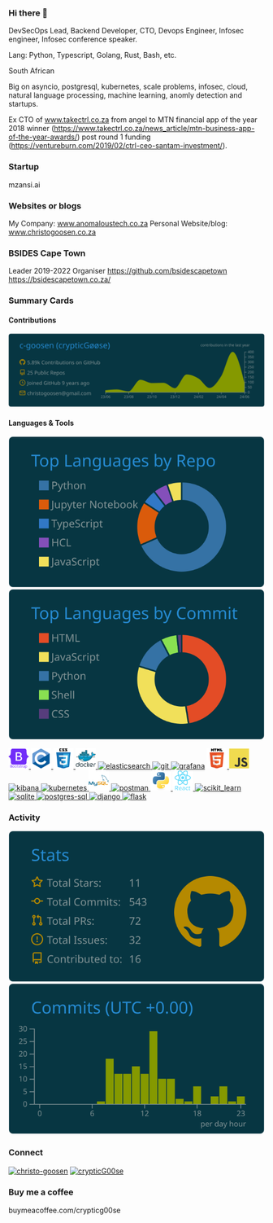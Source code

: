 ### Hi there 👋
DevSecOps Lead, Backend Developer, CTO, Devops Engineer, Infosec engineer, Infosec conference speaker.

Lang: Python, Typescript, Golang, Rust, Bash, etc.

South African

Big on asyncio, postgresql, kubernetes, scale problems, infosec, cloud, natural language processing, machine learning, anomly detection and startups.

Ex CTO of www.takectrl.co.za from angel to MTN financial app of the year 2018 winner (https://www.takectrl.co.za/news_article/mtn-business-app-of-the-year-awards/) post round 1 funding (https://ventureburn.com/2019/02/ctrl-ceo-santam-investment/). 

### Startup
mzansi.ai

### Websites or blogs
My Company: www.anomaloustech.co.za
Personal Website/blog: www.christogoosen.co.za


### BSIDES Cape Town
Leader 2019-2022
Organiser
https://github.com/bsidescapetown
https://bsidescapetown.co.za/


### Summary Cards
#### Contributions
[![](https://raw.githubusercontent.com/c-goosen/c-goosen/master/profile-summary-card-output/solarized_dark/0-profile-details.svg)](https://github.com/vn7n24fzkq/github-profile-summary-cards)
#### Languages & Tools
[![](https://raw.githubusercontent.com/c-goosen/c-goosen/master/profile-summary-card-output/solarized_dark/1-repos-per-language.svg)](https://github.com/vn7n24fzkq/github-profile-summary-cards)
[![](https://raw.githubusercontent.com/c-goosen/c-goosen/master/profile-summary-card-output/solarized_dark/2-most-commit-language.svg)](https://github.com/vn7n24fzkq/github-profile-summary-cards)

<p align="left"> <a href="https://getbootstrap.com" target="_blank"> <img src="https://raw.githubusercontent.com/devicons/devicon/master/icons/bootstrap/bootstrap-plain-wordmark.svg" alt="bootstrap" width="40" height="40"/> </a> <a href="https://www.cprogramming.com/" target="_blank"> <img src="https://raw.githubusercontent.com/devicons/devicon/master/icons/c/c-original.svg" alt="c" width="40" height="40"/> </a> <a href="https://www.w3schools.com/css/" target="_blank"> <img src="https://raw.githubusercontent.com/devicons/devicon/master/icons/css3/css3-original-wordmark.svg" alt="css3" width="40" height="40"/> </a> <a href="https://www.docker.com/" target="_blank"> <img src="https://raw.githubusercontent.com/devicons/devicon/master/icons/docker/docker-original-wordmark.svg" alt="docker" width="40" height="40"/> </a> <a href="https://www.elastic.co" target="_blank"> <img src="https://www.vectorlogo.zone/logos/elastic/elastic-icon.svg" alt="elasticsearch" width="40" height="40"/> </a> <a href="https://git-scm.com/" target="_blank"> <img src="https://www.vectorlogo.zone/logos/git-scm/git-scm-icon.svg" alt="git" width="40" height="40"/> </a> <a href="https://grafana.com" target="_blank"> <img src="https://www.vectorlogo.zone/logos/grafana/grafana-icon.svg" alt="grafana" width="40" height="40"/></a> <a href="https://www.w3.org/html/" target="_blank"> <img src="https://raw.githubusercontent.com/devicons/devicon/master/icons/html5/html5-original-wordmark.svg" alt="html5" width="40" height="40"/> </a> <a href="https://developer.mozilla.org/en-US/docs/Web/JavaScript" target="_blank"> <img src="https://raw.githubusercontent.com/devicons/devicon/master/icons/javascript/javascript-original.svg" alt="javascript" width="40" height="40"/> </a>  <a href="https://www.elastic.co/kibana" target="_blank"> <img src="https://www.vectorlogo.zone/logos/elasticco_kibana/elasticco_kibana-icon.svg" alt="kibana" width="40" height="40"/> </a>  <a href="https://kubernetes.io" target="_blank"> <img src="https://www.vectorlogo.zone/logos/kubernetes/kubernetes-icon.svg" alt="kubernetes" width="40" height="40"/> </a> <a href="https://www.mysql.com/" target="_blank"> <img src="https://raw.githubusercontent.com/devicons/devicon/master/icons/mysql/mysql-original-wordmark.svg" alt="mysql" width="40" height="40"/> </a>  <a href="https://postman.com" target="_blank"> <img src="https://www.vectorlogo.zone/logos/getpostman/getpostman-icon.svg" alt="postman" width="40" height="40"/> </a> <a href="https://www.python.org" target="_blank"> <img src="https://raw.githubusercontent.com/devicons/devicon/master/icons/python/python-original.svg" alt="python" width="40" height="40"/> </a> <a href="https://reactjs.org/" target="_blank"> <img src="https://raw.githubusercontent.com/devicons/devicon/master/icons/react/react-original-wordmark.svg" alt="react" width="40" height="40"/> </a> </a> <a href="https://scikit-learn.org/" target="_blank"> <img src="https://upload.wikimedia.org/wikipedia/commons/0/05/Scikit_learn_logo_small.svg" alt="scikit_learn" width="40" height="40"/> </a>  <a href="https://www.sqlite.org/" target="_blank"> <img src="https://www.vectorlogo.zone/logos/sqlite/sqlite-icon.svg" alt="sqlite" width="40" height="40"/> </a> <a href="https://www.postgresql.org/" target="_blank"> <img src="https://www.vectorlogo.zone/logos/postgresql/postgresql-vertical.svg" alt="postgres-sql" width="40" height="40"/> </a> <a href="https://www.djangoproject.com/" target="_blank"> <img src="https://www.vectorlogo.zone/logos/djangoproject/djangoproject-ar21.svg" alt="django" width="40" height="40"/> </a><a href="https://flask.palletsprojects.com/en/2.0.x/" target="_blank"> <img src="https://www.vectorlogo.zone/logos/pocoo_flask/pocoo_flask-ar21.svg" alt="flask" width="40" height="40"/> </a></p>

### Activity
[![](https://raw.githubusercontent.com/c-goosen/c-goosen/master/profile-summary-card-output/solarized_dark/3-stats.svg)](https://github.com/vn7n24fzkq/github-profile-summary-cards) [![](https://raw.githubusercontent.com/c-goosen/c-goosen/master/profile-summary-card-output/solarized_dark/4-productive-time.svg)](https://github.com/vn7n24fzkq/github-profile-summary-cards)

### Connect
<p align="left">
<a href="https://www.linkedin.com/in/christo-goosen/" target="blank"><img align="center" src="https://cdn.jsdelivr.net/npm/simple-icons@3.0.1/icons/linkedin.svg" alt="christo-goosen" height="30" width="40" /></a>
<a href="https://twitter.com/crypticG00se" target="blank"><img align="center" src="https://cdn.jsdelivr.net/npm/simple-icons@3.0.1/icons/twitter.svg" alt="crypticG00se" height="30" width="40" /></a>
</p>

### Buy me a coffee

buymeacoffee.com/crypticg00se                




<!--
**c-goosen/c-goosen** is a ✨ _special_ ✨ repository because its `README.md` (this file) appears on your GitHub profile.

Here are some ideas to get you started:

- 🔭 I’m currently working on ...
- 🌱 I’m currently learning ...
- 👯 I’m looking to collaborate on ...
- 🤔 I’m looking for help with ...
- 💬 Ask me about ...
- 📫 How to reach me: ...
- 😄 Pronouns: ...
- ⚡ Fun fact: ...
-->
